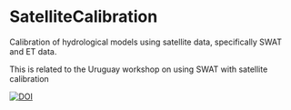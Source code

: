 # SatelliteCalibration
Calibration of hydrological models using satellite data, specifically SWAT and ET data. 

This is related to the Uruguay workshop on using SWAT with satellite calibration

[![DOI](https://zenodo.org/badge/89585422.svg)](https://zenodo.org/badge/latestdoi/89585422)
